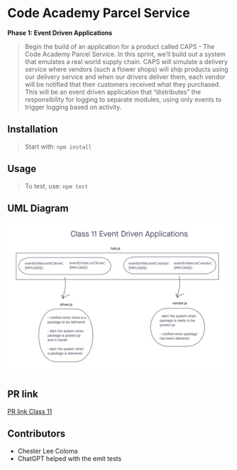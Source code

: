 # Code Academy Parcel Service

**Phase 1: Event Driven Applications** 
> Begin the build of an application for a product called CAPS - The Code Academy Parcel Service. In this sprint, we’ll build out a system that emulates a real world supply chain. CAPS will simulate a delivery service where vendors (such a flower shops) will ship products using our delivery service and when our drivers deliver them, each vendor will be notified that their customers received what they purchased. This will be an event driven application that “distributes” the responsibility for logging to separate modules, using only events to trigger logging based on activity.

## Installation

> Start with: `npm install`

## Usage

> To test, use: `npm test`

## UML Diagram
![Bearer Auth UML Diagram](./public/images/401-class-11-lab.png)

## PR link
[PR link Class 11](https://github.com/cleecoloma/code-academy-parcel-service/pull/1)

## Contributors
* Chester Lee Coloma
* ChatGPT helped with the emit tests